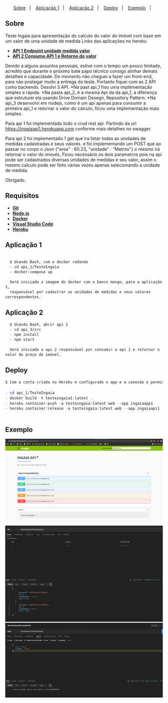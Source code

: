 <div align="center">
    
</div>

<div align="center">
  <a href="#sobre">Sobre</a>&nbsp;&nbsp;&nbsp;|&nbsp;&nbsp;&nbsp;
  <a href="#iniciando">Aplicação 1</a>&nbsp;&nbsp;&nbsp;|&nbsp;&nbsp;&nbsp;
  <a href="#iniciando2">Aplicação 2</a>&nbsp;&nbsp;&nbsp;|&nbsp;&nbsp;&nbsp;
  <a href="#deploy">Deploy</a>&nbsp;&nbsp;&nbsp;|&nbsp;&nbsp;&nbsp;
  <a href="#exemplo">Exemplo</a>&nbsp;&nbsp;&nbsp;|&nbsp;&nbsp;&nbsp;
 

</div>


## Sobre

Teste Ingaia para apresentação do calculo do valor do imóvel com base em um valor de uma unidade de medida
Links das aplicações no heroku

- [**API 1 Endpoint unidade medida valor**](https://ingaiaapi1.herokuapp.com/swagger/index.html)
- [**API 2 Consumo API 1 e Retorno do valor**](https://ingaiaapi2.herokuapp.com/calculoImovel)

Devido a alguns assuntos pessoais, estive com o tempo um pouco limitado, acredito que durante o próximo bate papo
técnico consigo alinhar demais detalhes e capacidade.
De momento não cheguei a fazer um front-end, para não postegar muito a entrega do teste.
Portanto fiquei com as 2 API como backends.
Desolvi 3 API.
*Na past api_1 fiou uma implementação simples e rápida.
*Na pasta api_2, é a mesma Api da da api_1, a diferença que estruturei ela usando  Drive Domain Desegn,
Repository Pattern.
*Na api_3 desenvolvi em nodejs, como é um api apenas para consumir a primeira api_1 e retornar o valor do calculo,
ficou uma implementação mais simples.

Para api 1 foi implementado todo o crud rest api.
Partindo da url https://ingaiaapi1.herokuapp.com conforme mais detalhes no swagger.

Para api 2 foi implementado 1 get que ira listar todas as unidades de medidas cadastradas e seus valores.
e foi implementando um POST que ao passar no corpo o Json {"area" : 60.23, "unidade" : "Metros"} o mesmo irá 
retornar o valor do imovés, Ficou necessário os dois parametros  pois na api pode ser cadastrados diversas
unidades de medidas e seu valor, assim o mesmo calculo pode ser feito várias vezes apenas selecionando a unidade de medida.

Obrigado.
## Requisitos

- [**Git**](https://git-scm.com/)
- [**Node.js**](https://nodejs.org/en/)
- [**Docker**](https://www.docker.com/)
- [**Visual Studio Code**](https://code.visualstudio.com)
- [**Heroku**](https://dashboard.heroku.com/login)
## Aplicação 1

```Git Bash
    
  $ Usando Bash, com o docker rodando 
  - cd api_1/TesteIngaia
  - docker-compose up
  
  Será iniciado a imagem do docker com o banco mongo, para a aplicação 1, 
  responsável por cadastrar as unidades de medidas e seus valores correspondentes.
```

## Aplicação 2
```
  $ Usando Bash, abrir api 2
  - cd api_3/src
  - npm install
  - npm start
  
  Será iniciado a api 2 responsável por consumir a api 1 e retornar o valor do preço do imóvel. 
```

## Deploy

```Powershell
$ Com a conta criada no Heroku e configurado o app e a conexão e permissões:

- cd api_1/TesteIngaia
- docker build -t testeingaia1:latest .
- heroku container:push -a testeingaia:latest web --app ingaiaapp1
- heroku container:release -a testeingaia:latest web --app ingaiaapi1



```

## Exemplo

![alt text](exemplo/swagger.PNG?raw=true "API ENDPOINTS")
![alt text](exemplo/consumerl.PNG?raw=true "API CONSUMER REGISTRO")
![alt text](exemplo/consumer.PNG?raw=true "API CONSUMER")
